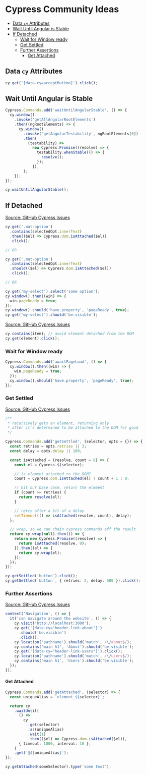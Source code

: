 # Cypress Community Ideas

<!-- @import "[TOC]" {cmd="toc" depthFrom=2 depthTo=6 orderedList=false} -->

<!-- code_chunk_output -->

- [Data `cy` Attributes](#data-cy-attributes)
- [Wait Until Angular is Stable](#wait-until-angular-is-stable)
- [If Detached](#if-detached)
  - [Wait for Window ready](#wait-for-window-ready)
  - [Get Settled](#get-settled)
  - [Further Assertions](#further-assertions)
    - [Get Attached](#get-attached)

<!-- /code_chunk_output -->

## Data `cy` Attributes

```ts
cy.get('[data-cy=acceptButton]').click();
```

## Wait Until Angular is Stable

```ts
Cypress.Commands.add('waitUntilAngularStable', () => {
  cy.window()
    .invoke('getAllAngularRootElements')
    .then((ngRootElements) => {
      cy.window()
        .invoke('getAngularTestability', ngRootElements[0])
        .then(
          (testability) =>
            new Cypress.Promise((resolve) => {
              testability.whenStable(() => {
                resolve();
              });
            }),
        );
    });
});

cy.waitUntilAngularStable();
```

## If Detached

[Source: GitHub Cypress Issues](https://github.com/cypress-io/cypress/issues/7306#issuecomment-723808720)

```ts
cy.get('.mat-option')
  .contains(selectedOpt.innerText)
  .then(($el) => Cypress.dom.isAttached($el))
  .click();

// OR

cy.get('.mat-option')
  .contains(selectedOpt.innerText)
  .should(($el) => Cypress.dom.isAttached($el))
  .click();

// OR

cy.get('my-select').select('some option');
cy.window().then((win) => {
  win.pageReady = true;
});
cy.window().should('have.property', 'pageReady', true);
cy.get('my-select').should('be.visible');
```

[Source: GitHub Cypress Issues](https://github.com/cypress-io/cypress/issues/7306#issuecomment-799628318)

```ts
cy.contains(item); // avoid element detached from the DOM
cy.get(element).click();
```

### Wait for Window ready

```ts
Cypress.Commands.add('awaitPageLoad', () => {
  cy.window().then((win) => {
    win.pageReady = true;
  });
  cy.window().should('have.property', 'pageReady', true);
});
```

### Get Settled

[Source: GitHub Cypress Issues](https://github.com/cypress-io/cypress/issues/7306#issuecomment-850621378)

```ts
/**
 * recursively gets an element, returning only
 * after it's determined to be attached to the DOM for good
 */

Cypress.Commands.add('getSettled', (selector, opts = {}) => {
  const retries = opts.retries || 3;
  const delay = opts.delay || 100;

  const isAttached = (resolve, count = 0) => {
    const el = Cypress.$(selector);

    // is element attached to the DOM?
    count = Cypress.dom.isAttached(el) ? count + 1 : 0;

    // hit our base case, return the element
    if (count >= retries) {
      return resolve(el);
    }

    // retry after a bit of a delay
    setTimeout(() => isAttached(resolve, count), delay);
  };

  // wrap, so we can chain cypress commands off the result
  return cy.wrap(null).then(() => {
    return new Cypress.Promise((resolve) => {
      return isAttached(resolve, 0);
    }).then((el) => {
      return cy.wrap(el);
    });
  });
});

cy.getSettled(`button`).click();
cy.getSettled(`button`, { retries: 2, delay: 500 }).click();
```

### Further Assertions

[Source: GitHub Cypress Issues](https://github.com/cypress-io/cypress/issues/7306#issuecomment-669333500)

```ts
context('Navigation', () => {
  it('can navigate around the website', () => {
    cy.visit('http://localhost:3000');
    cy.get('[data-cy="header-link-about"]')
      .should('be.visible')
      .click();
    cy.location('pathname').should('match', /\/about$/);
    cy.contains('main h1', 'About').should('be.visible');
    cy.get('[data-cy="header-link-users"]').click();
    cy.location('pathname').should('match', /\/users$/);
    cy.contains('main h1', 'Users').should('be.visible');
  });
});
```

#### Get Attached

```ts
Cypress.Commands.add('getAttached', (selector) => {
  const uniqueAlias = `element_${selector}`;

  return cy
    .waitUntil(
      () =>
        cy
          .get(selector)
          .as(uniqueAlias)
          .wait(1)
          .then(($el) => Cypress.dom.isAttached($el)),
      { timeout: 1000, interval: 10 },
    )
    .get(`@${uniqueAlias}`);
});

cy.getAttached(someSelector).type('some text');
```

